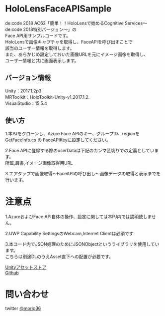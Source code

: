 # HoloLensFaceAPISample

de:code 2018 AC62「簡単！！HoloLensで始めるCognitive Services～de:code 2018特別バージョン～」の  
Face API用サンプルコードです。  
HoloLensで画像キャプチャを取得し、FaceAPIを呼び出すことで\
該当のユーザー情報を取得します。  
また、あらかじめ設定しておいた画像URLを元にイメージ画像を取得し、  
ユーザー情報と共に画面表示します。  

## バージョン情報
 Unity：2017.1.2p3  
 MRToolkit：HoloToolkit-Unity-v1.2017.1.2.  
 VisualStudio：15.5.4  

## 使い方

1.本PJをクローンし、Azure Face APIのキー、グループID、regionを 
 GetFaceInfo.cs の FaceAPIKeyに設定してください。  

2.Face APIに登録する際のuserDataは下記のカンマ区切りでの定義としています。  
 所属,肩書,イメージ画像取得用URL  

3.エアタップで画像取得～FaceAPIの呼び出し～画像データの取得と表示までを行います。  

# 注意点

1.AzureおよびFace API自体の操作、設定に関しては本PJ内では説明致しません。

2.UWP Capability SettingsのWebcam,Internet Clientは必須です

3.本コード内でJSON処理のためにJSONObjectというライブラリを使用しています。  
 こちらは別途DLのうえAsset直下への配置が必要です。

 [Unityアセットストア](https://assetstore.unity.com/packages/tools/input-management/json-object-710)  
 [Github](https://github.com/mtschoen/JSONObject)

# 問い合わせ
twitter [@morio36](https://twitter.com/morio36)
